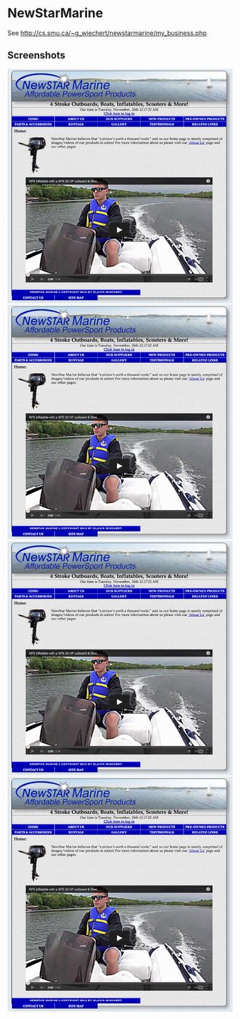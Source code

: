 NewStarMarine
=============

See http://cs.smu.ca/~g_wiechert/newstarmarine/my_business.php

## Screenshots
![Home](screenshots/home_1.png)
![Home](screenshots/home_1.png)
![Home](screenshots/home_1.png)
![Home](screenshots/home_1.png)
